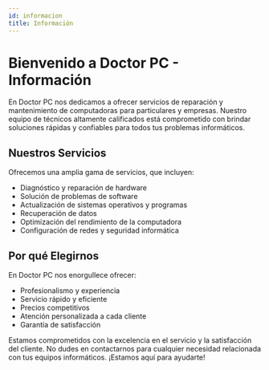 ```yaml
---
id: informacion
title: Información
---
```


# Bienvenido a Doctor PC - Información

En Doctor PC nos dedicamos a ofrecer servicios de reparación y mantenimiento de computadoras para particulares y empresas. Nuestro equipo de técnicos altamente calificados está comprometido con brindar soluciones rápidas y confiables para todos tus problemas informáticos.

## Nuestros Servicios

Ofrecemos una amplia gama de servicios, que incluyen:

- Diagnóstico y reparación de hardware
- Solución de problemas de software
- Actualización de sistemas operativos y programas
- Recuperación de datos
- Optimización del rendimiento de la computadora
- Configuración de redes y seguridad informática

## Por qué Elegirnos

En Doctor PC nos enorgullece ofrecer:

- Profesionalismo y experiencia
- Servicio rápido y eficiente
- Precios competitivos
- Atención personalizada a cada cliente
- Garantía de satisfacción

Estamos comprometidos con la excelencia en el servicio y la satisfacción del cliente. No dudes en contactarnos para cualquier necesidad relacionada con tus equipos informáticos. ¡Estamos aquí para ayudarte!
